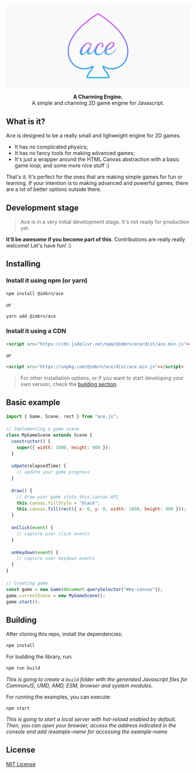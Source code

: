 <p align="center">
  <a href="./docs/ace.svg"><img src="./docs/ace.svg" alt="Ace" width="882"></a>
</p>

<p align="center">
  <b>A Charming Engine.</b><br/>
  A simple and charming 2D game engine for Javascript.
</p>

## What is it?

Ace is designed to be a really small and lighweight engine for 2D games.

- It has no complicated physics;
- It has no fancy tools for making advanced games;
- It's just a wrapper around the HTML Canvas abstraction with a basic game loop; and some more nice stuff :)

That's it. It's perfect for the ones that are making simple games for fun or learning. If your intention is to making advanced and powerful games, there are a lot of better options outside there.

## Development stage

> Ace is in a very initial development stage. It's not ready for production yet.

**It'll be awesome if you become part of this**. Contributions are really really welcome! Let's have fun! :)

## Installing

### Install it using npm (or yarn)

```sh
npm install @imbrn/ace
```

_or_

```sh
yarn add @imbrn/ace
```

### Install it using a CDN

```html
<script src="https://cdn.jsdelivr.net/npm/@imbrn/ace/dist/ace.min.js"></script>
```

_or_

```html
<script src="https://unpkg.com/@imbrn/ace/dist/ace.min.js"></script>
```

> For other installation options, or if you want to start developing your own version, check the [building section](#building).

## Basic example

```js
import { Game, Scene, rect } from "ace.js";

// Implementing a game scene
class MyGameScene extends Scene {
  constructor() {
    super({ width: 1600, height: 900 });
  }
  
  udpate(elapsedTime) {
    // update your game progress
  }
  
  draw() {
    // draw your game state this.canvas API
    this.canvas.fillStyle = "black";
    this.canvas.fill(rect({ x: 0, y: 0, width: 1600, height: 900 }));
  }
  
  onClick(event) {
    // capture user click events
  }
  
  onKeydown(event) {
    // capture user keydown events
  }
}

// Creating game
const game = new Game(document.querySelector("#my-canvas"));
game.currentScene = new MyGameScene();
game.start();
```

## Building

After cloning this repo, install the dependencies:

```bash
npm install
```

For building the library, run:

```bash
npm run build
```

_This is going to create a `build` folder with the generated Javascript files for CommonJS, UMD, AMD, ESM, browser and system modules._

For running the examples, you can execute:

```
npm start
```

_This is going to start a local server with hot-reload enabled by default. Then, you can open your browser, access the address indicated in the console and add /example-name for accessing the example-name._

## License

[MIT License](https://opensource.org/licenses/MIT)

